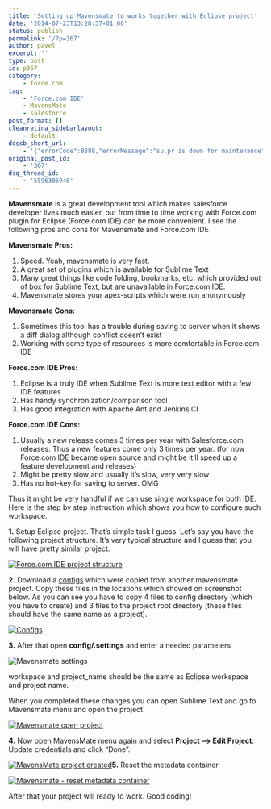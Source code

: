 ```yaml
---
title: 'Setting up Mavensmate to works together with Eclipse project'
date: '2014-07-23T13:28:37+01:00'
status: publish
permalink: '/?p=367'
author: pavel
excerpt: ''
type: post
id: p367
category:
    - force.com
tag:
    - 'Force.com IDE'
    - MavensMate
    - salesforce
post_format: []
cleanretina_sidebarlayout:
    - default
dcssb_short_url:
    - '{"errorCode":8888,"errorMessage":"su.pr is down for maintenance","statusCode":"ERROR"}'
original_post_id:
    - '367'
dsq_thread_id:
    - '5596306946'
---
```

**Mavensmate** is a great development tool which makes salesforce developer lives much easier, but from time to time working with Force.com plugin for Eclipse (Force.com IDE) can be more convenient. I see the following pros and cons for Mavensmate and Force.com IDE

**Mavensmate Pros:**

1. Speed. Yeah, mavensmate is very fast.
2. A great set of plugins which is available for Sublime Text
3. Many great things like code folding, bookmarks, etc. which provided out of box for Sublime Text, but are unavailable in Force.com IDE.
4. Mavensmate stores your apex-scripts which were run anonymously

**Mavensmate Cons:**

1. Sometimes this tool has a trouble during saving to server when it shows a diff dialog although conflict doesn’t exist
2. Working with some type of resources is more comfortable in Force.com IDE

**Force.com IDE Pros:**

1. Eclipse is a truly IDE when Sublime Text is more text editor with a few IDE features
2. Has handy synchronization/comparison tool
3. Has good integration with Apache Ant and Jenkins CI

**Force.com IDE Cons:**

1. Usually a new release comes 3 times per year with Salesforce.com releases. Thus a new features come only 3 times per year. (for now Force.com IDE became open source and might be it’ll speed up a feature development and releases)
2. Might be pretty slow and usually it’s slow, very very slow
3. Has no hot-key for saving to server. OMG

Thus it might be very handful if we can use single workspace for both IDE. Here is the step by step instruction which shows you how to configure such workspace.

**1.**  Setup Eclipse project. That’s simple task I guess. Let’s say you have the following project structure. It’s very typical structure and I guess that you will have pretty similar project.

[![Force.com IDE project structure](https://www.pavelslepenkov.info/wp-content/uploads/2014/07/14721555364_4963e6a170_o-251x300.png)](http://www.pavelslepenkov.info/wp-content/uploads/2014/07/14721555364_4963e6a170_o.png)

**2.** Download a [configs](https://gist.github.com/pavel-slepenkov/d4d7501a4ea277883210) which were copied from another mavensmate project. Copy these files in the locations which showed on screenshot below. As you can see you have to copy 4 files to config directory (which you have to create) and 3 files to the project root directory (these files should have the same name as a project).

[![Configs](https://www.pavelslepenkov.info/wp-content/uploads/2014/07/14723969742_0002ee05ea_o.png)](http://www.pavelslepenkov.info/wp-content/uploads/2014/07/14723969742_0002ee05ea_o.png)

**3.** After that open **config/.settings** and enter a needed parameters

![Mavensmate settings](https://www.pavelslepenkov.info/wp-content/uploads/2014/07/2014-07-23-13_40_34-greenshot-image-editor.png)

workspace and project\_name should be the same as Eclipse workspace and project name.

When you completed these changes you can open Sublime Text and go to Mavensmate menu and open the project.

[![Mavensmate open project](https://www.pavelslepenkov.info/wp-content/uploads/2014/07/2014-07-23-14_52_43-untitled-logger-sublime-text-unregistered.png)](http://www.pavelslepenkov.info/wp-content/uploads/2014/07/2014-07-23-14_52_43-untitled-logger-sublime-text-unregistered.png)

**4.** Now open MavensMate menu again and select **Project –&gt; Edit Project**. Update credentials and click “Done”.

[![MavensMate project created](https://www.pavelslepenkov.info/wp-content/uploads/2014/07/2014-07-23-15_03_29-mavensmate.png)](http://www.pavelslepenkov.info/wp-content/uploads/2014/07/2014-07-23-15_03_29-mavensmate.png)**5.** Reset the metadata container

[![Mavensmate - reset metadata container](https://www.pavelslepenkov.info/wp-content/uploads/2014/07/mavensmate-reset-metadata-container.png)](http://www.pavelslepenkov.info/wp-content/uploads/2014/07/mavensmate-reset-metadata-container.png)

After that your project will ready to work. Good coding!